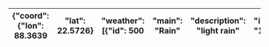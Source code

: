 | {"coord": {"lon": 88.3639   |  "lat": 22.5726}   |  "weather": [{"id": 500   |  "main": "Rain"   |  "description": "light rain"   |  "icon": "10d"}   |  {"id": 721   |  "main": "Haze"   |  "description": "haze"   |  "icon": "50d"}]   |  "base": "stations"   |  "main": {"temp": 32.96   |  "feels_like": 39.96   |  "temp_min": 32.96   |  "temp_max": 32.96   |  "pressure": 999   |  "humidity": 70   |  "sea_level": 999   |  "grnd_level": 998}   |  "visibility": 4500   |  "wind": {"speed": 2.06   |  "deg": 100}   |  "rain": {"1h": 0.29}   |  "clouds": {"all": 75}   |  "dt": 1752994617   |  "sys": {"type": 1   |  "id": 9114   |  "country": "IN"   |  "sunrise": 1752967962   |  "sunset": 1753015962}   |  "timezone": 19800   |  "id": 1275004   |  "name": "Kolkata"   |  "cod": 200}   |
|-----------------------------|--------------------|---------------------------|-------------------|--------------------------------|-------------------|---------------|-------------------|--------------------------|--------------------|-----------------------|---------------------------|------------------------|----------------------|----------------------|--------------------|-------------------|---------------------|-----------------------|-----------------------|---------------------------|----------------|-------------------------|--------------------------|---------------------|----------------------|---------------|--------------------|--------------------------|--------------------------|----------------------|------------------|----------------------|----------------|